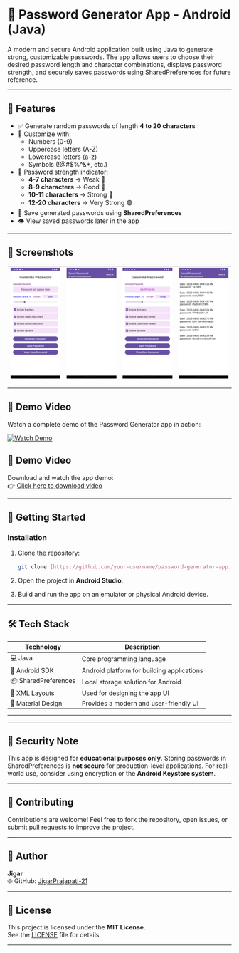# 🔐 Password Generator App - Android (Java)

A modern and secure Android application built using Java to generate strong, customizable passwords. The app allows users to choose their desired password length and character combinations, displays password strength, and securely saves passwords using SharedPreferences for future reference.

---

## 📱 Features

- ✅ Generate random passwords of length **4 to 20 characters**
- 🔢 Customize with:
  - Numbers (0-9)
  - Uppercase letters (A-Z)
  - Lowercase letters (a-z)
  - Symbols (!@#$%^&*, etc.)
- 🧠 Password strength indicator:
  - **4-7 characters** → Weak 🔴
  - **8-9 characters** → Good 🔵
  - **10-11 characters** → Strong 🔵
  - **12-20 characters** → Very Strong 🟢
- 💾 Save generated passwords using **SharedPreferences**
- 👁️ View saved passwords later in the app

---

## 📸 Screenshots

| ![Home Screen](screenshots_video/1pg.png) | ![Saved Password Screen](screenshots_video/4gp.png) | ![Home Screen](screenshots_video/2pg.png) | ![Saved password Screen](screenshots_video/3pg.png) |
|-------------------|--------------------|------------------|----------|

---

## 🎥 Demo Video

Watch a complete demo of the Password Generator app in action:


[![Watch Demo](screenshots/1pg.png)](screenshots_video/Screen_recording_1pg.mp4)

## 🎥 Demo Video

Download and watch the app demo:  
👉 [Click here to download video](https://github.com/JigarPrajapati-21/PasswordGenerator-Android/releases/download/v1.0/Screen_recording_1pg.mp4)



---

## 🚀 Getting Started

### Installation

1. Clone the repository:

   ```bash
   git clone [https://github.com/your-username/password-generator-app.git](https://github.com/JigarPrajapati-21/PasswordGenerator-Android)
   ```

2. Open the project in **Android Studio**.
3. Build and run the app on an emulator or physical Android device.

---

## 🛠 Tech Stack

| Technology         | Description                               |
|--------------------|-------------------------------------------|
| 💻 Java             | Core programming language                 |
| 📱 Android SDK      | Android platform for building applications |
| 📦 SharedPreferences| Local storage solution for Android        |
| 🎨 XML Layouts      | Used for designing the app UI             |
| 🧩 Material Design  | Provides a modern and user-friendly UI    |

---

---

## 🔐 Security Note

This app is designed for **educational purposes only**. Storing passwords in SharedPreferences is **not secure** for production-level applications. For real-world use, consider using encryption or the **Android Keystore system**.

---

## 🤝 Contributing

Contributions are welcome! Feel free to fork the repository, open issues, or submit pull requests to improve the project.

---

## 👤 Author

**Jigar**  
🌐 GitHub: [JigarPrajapati-21](https://github.com/JigarPrajapati-21)

---

## 📄 License

This project is licensed under the **MIT License**.  
See the [LICENSE](LICENSE) file for details.

---
